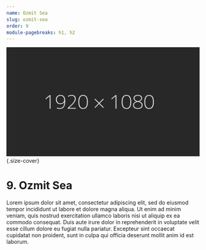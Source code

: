 ```yaml
---
name: Ozmit Sea
slug: ozmit-sea
order: 9
module-pagebreaks: h1, h2
---
```

![Ozmit Sea](assets/img/placeholder_1920x1080.jpg){.size-cover}
# 9. Ozmit Sea

Lorem ipsum dolor sit amet, consectetur adipiscing elit, sed do eiusmod tempor incididunt ut labore et dolore magna aliqua. Ut enim ad minim veniam, quis nostrud exercitation ullamco laboris nisi ut aliquip ex ea commodo consequat. Duis aute irure dolor in reprehenderit in voluptate velit esse cillum dolore eu fugiat nulla pariatur. Excepteur sint occaecat cupidatat non proident, sunt in culpa qui officia deserunt mollit anim id est laborum.